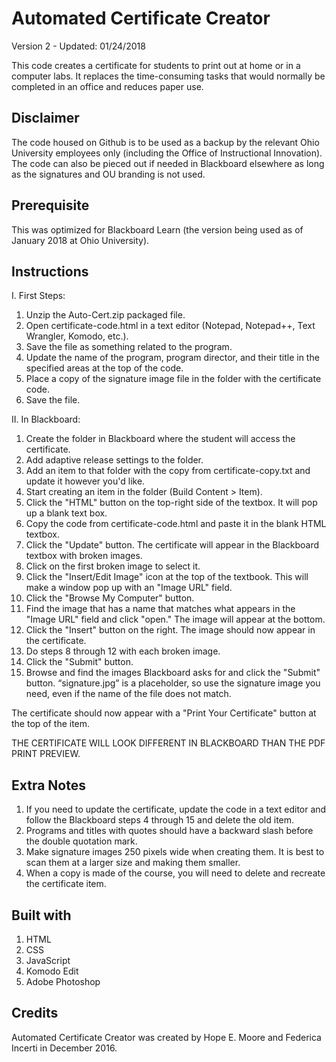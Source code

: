 # Automated Certificate Creator
Version 2 - Updated: 01/24/2018

This code creates a certificate for students to print out at home or in a computer labs. It replaces the time-consuming tasks that would normally be completed in an office and reduces paper use.

## Disclaimer
The code housed on Github is to be used as a backup by the relevant Ohio University employees only (including the Office of Instructional Innovation). The code can also be pieced out if needed in Blackboard elsewhere as long as the signatures and OU branding is not used.

## Prerequisite
This was optimized for Blackboard Learn (the version being used as of January 2018 at Ohio University).

## Instructions
I. First Steps:

1. Unzip the Auto-Cert.zip packaged file.
2. Open certificate-code.html in a text editor (Notepad, Notepad++, Text Wrangler, Komodo, etc.).
3. Save the file as something related to the program.
4. Update the name of the program, program director, and their title in the specified areas at the top of the code.
5. Place a copy of the signature image file in the folder with the certificate code.
6. Save the file.

II. In Blackboard:

1. Create the folder in Blackboard where the student will access the certificate.
2. Add adaptive release settings to the folder.
3. Add an item to that folder with the copy from certificate-copy.txt and update it however you'd like.
4. Start creating an item in the folder (Build Content > Item).
5. Click the "HTML" button on the top-right side of the textbox. It will pop up a blank text box.
6. Copy the code from certificate-code.html and paste it in the blank HTML textbox.
7. Click the "Update" button. The certificate will appear in the Blackboard textbox with broken images.
8. Click on the first broken image to select it.
9. Click the "Insert/Edit Image" icon at the top of the textbook. This will make a window pop up with an "Image URL" field.
10. Click the "Browse My Computer" button.
11. Find the image that has a name that matches what appears in the "Image URL" field and click "open." The image will appear at the bottom.
12. Click the "Insert" button on the right. The image should now appear in the certificate.
13. Do steps 8 through 12 with each broken image.
14. Click the "Submit" button.
15. Browse and find the images Blackboard asks for and click the "Submit" button. “signature.jpg” is a placeholder, so use the signature image you need, even if the name of the file does not match.
    
The certificate should now appear with a "Print Your Certificate" button at the top of the item.

THE CERTIFICATE WILL LOOK DIFFERENT IN BLACKBOARD THAN THE PDF PRINT PREVIEW.

## Extra Notes
1. If you need to update the certificate, update the code in a text editor and follow the Blackboard steps 4 through 15 and delete the old item.
2. Programs and titles with quotes should have a backward slash before the double quotation mark.
3. Make signature images 250 pixels wide when creating them. It is best to scan them at a larger size and making them smaller.
4. When a copy is made of the course, you will need to delete and recreate the certificate item.

## Built with
1. HTML
2. CSS
3. JavaScript
4. Komodo Edit
5. Adobe Photoshop

## Credits
Automated Certificate Creator was created by Hope E. Moore and Federica Incerti in December 2016.
